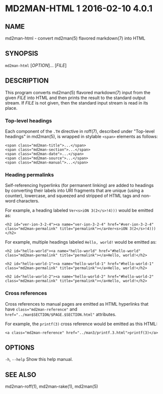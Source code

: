 # MD2MAN-HTML 1 2016-02-10 4.0.1

## NAME

md2man-html - convert md2man(5) flavored markdown(7) into HTML

## SYNOPSIS

`md2man-html` [*OPTION*]... [*FILE*]

## DESCRIPTION

This program converts md2man(5) flavored markdown(7) input from the given
*FILE* into HTML and then prints the result to the standard output stream.
If *FILE* is not given, then the standard input stream is read in its place.

### Top-level headings

Each component of the `.TH` directive in roff(7), described under "Top-level
headings" in md2man(5), is wrapped in stylable `<span>` elements as follows:

    <span class="md2man-title">...</span>
    <span class="md2man-section">...</span>
    <span class="md2man-date">...</span>
    <span class="md2man-source">...</span>
    <span class="md2man-manual">...</span>

### Heading permalinks

Self-referencing hyperlinks (for permanent linking) are added to headings by
converting their labels into URI fragments that are unique (using a counter),
lowercase, and squeezed and stripped of HTML tags and non-word characters.

For example, a heading labeled `Ver<s>iON 3(2</s>!4)))` would be emitted as:

    <h2 id="ver-ion-3-2-4"><a name="ver-ion-3-2-4" href="#ver-ion-3-2-4"
    class="md2man-permalink" title="permalink"></a>Ver<s>iON 3(2</s>!4)))</h2>

For example, multiple headings labeled `Hello, world!` would be emitted as:

    <h2 id="hello-world"><a name="hello-world" href="#hello-world"
    class="md2man-permalink" title="permalink"></a>Hello, world!</h2>

    <h2 id="hello-world-1"><a name="hello-world-1" href="#hello-world-1"
    class="md2man-permalink" title="permalink"></a>Hello, world!</h2>

    <h2 id="hello-world-2"><a name="hello-world-2" href="#hello-world-2"
    class="md2man-permalink" title="permalink"></a>Hello, world!</h2>

### Cross references

Cross references to manual pages are emitted as HTML hyperlinks that have
`class="md2man-reference"` and `href="../man$SECTION/$PAGE.$SECTION.html"`
attributes.

For example, the `printf(3)` cross reference would be emitted as this HTML:

    <a class="md2man-reference" href="../man3/printf.3.html">printf(3)</a>

## OPTIONS

`-h`, `--help`
  Show this help manual.

## SEE ALSO

md2man-roff(1), md2man-rake(1), md2man(5)